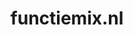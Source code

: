 ---
layout: post
title: "functiemix.nl"
internal_url: "/dutchgov/functiemix.nl.html"
subdomains_count: 3
all_subdomains_count: 13
urls_count: 3
ssl_rank: 0
http_rank: 38.333333333333
url_link: /data/functiemix.nl/urls.txt
all_subdomains_link: /data/functiemix.nl/all_subdomains.txt
subdomains_link: /data/functiemix.nl/subdomains.txt
categories: dutchgov
---